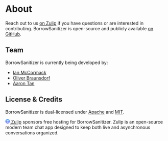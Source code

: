 # About

Reach out to us [on Zulip](https://bsan.zulipchat.com/) if you have questions or are interested in contributing. BorrowSanitizer is open-source and publicly available [on GitHub](https://github.com/borrowsanitizer).

## Team
BorrowSanitizer is currently being developed by:
* [Ian McCormack](https://icmccorm.com)
* [Oliver Braunsdorf](https://obraunsdorf.dev/)
* [Aaron Tan](https://www.linkedin.com/in/aaron-tan-3a94a1214)

## License & Credits
BorrowSanitizer is dual-licensed under [Apache](https://github.com/BorrowSanitizer/rust/blob/bsan/LICENSE-APACHE) and [MIT](https://github.com/BorrowSanitizer/rust/blob/bsan/LICENSE-MIT).

[<img src="images/zulip-icon-circle.svg" alt="Zulip" style="height: 1em;"/> Zulip](https://zulip.com/) sponsors free hosting for BorrowSanitizer. Zulip is an open-source modern team chat app designed to keep both live and asynchronous conversations organized.